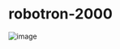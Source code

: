 # robotron-2000
![image](https://user-images.githubusercontent.com/120686437/222791888-76069d30-063f-4672-83e1-264e57ac4691.png)


